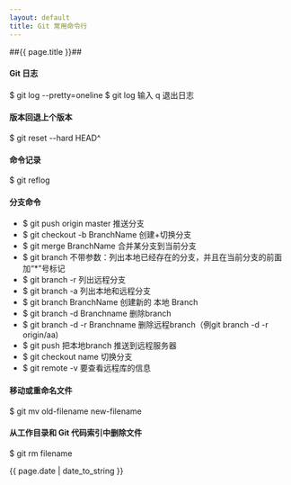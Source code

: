 ```yaml
---
layout: default
title: Git 常用命令行
---
```


##{{ page.title }}##


#### Git 日志

$ git log --pretty=oneline
$ git log
输入 q 退出日志


#### 版本回退上个版本
$ git reset --hard HEAD^


#### 命令记录
$ git reflog


#### 分支命令
- $ git push origin master 推送分支
- $ git checkout -b BranchName 创建+切换分支
- $ git merge BranchName 合并某分支到当前分支
- $ git branch 不带参数：列出本地已经存在的分支，并且在当前分支的前面加“*”号标记
- $ git branch -r 列出远程分支
- $ git branch -a 列出本地和远程分支
- $ git branch BranchName 创建新的 本地 Branch
- $ git branch -d Branchname 删除branch
- $ git branch -d -r Branchname 删除远程branch（例git branch -d -r origin/aa)
- $ git push <remote repository> <local branch> 把本地branch 推送到远程服务器
- $ git checkout name 切换分支
- $ git remote -v 要查看远程库的信息



#### 移动或重命名文件
$ git mv old-filename new-filename


#### 从工作目录和 Git 代码索引中删除文件
$ git rm filename


{{ page.date | date_to_string }}
